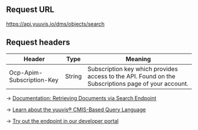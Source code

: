## Request URL
https://api.yuuvis.io/dms/objects/search

## Request headers
| Header                    | Type   | Meaning                                                                                             |
|---------------------------|--------|-----------------------------------------------------------------------------------------------------|
| Ocp-Apim-Subscription-Key | String | Subscription key which provides access to the API. Found on the Subscriptions page of your account. |

&rarr; [Documentation: Retrieving Documents via Search Endpoint](https://github.com/yuuvis/Documentation/wiki/Retrieve-documents#RetrievingDocumentsviaCoreAPI-RetrievingDocumentsviaSearchEndpoint)

&rarr; [Learn about the yuuvis® CMIS-Based Query Language](https://github.com/yuuvis/Documentation/wiki/Query-language)

&rarr; [Try out the endpoint in our developer portal](https://yuuvis.io/Apis/Endpoints/dms-core-api)
